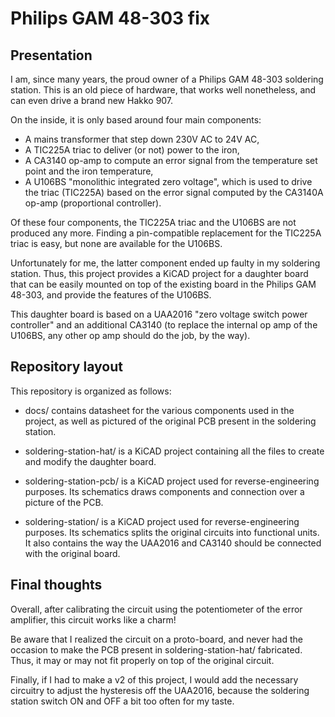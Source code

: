 # Philips GAM 48-303 fix

## Presentation
I am, since many years, the proud owner of a Philips GAM 48-303 soldering station.
This is an old piece of hardware, that works well nonetheless, and can even drive a brand new Hakko 907.

On the inside, it is only based around four main components:
 - A mains transformer that step down 230V AC to 24V AC,
 - A TIC225A triac to deliver (or not) power to the iron,
 - A CA3140 op-amp to compute an error signal from the temperature set point and the iron temperature,
 - A U106BS "monolithic integrated zero voltage", which is used to drive the triac (TIC225A) based on the error signal computed by the CA3140A op-amp (proportional controller).

Of these four components, the TIC225A triac and the U106BS are not produced any more. Finding a pin-compatible replacement for the TIC225A triac is easy, but none are available for the U106BS.

Unfortunately for me, the latter component ended up faulty in my soldering station. Thus, this project provides a KiCAD project for a daughter board that can be easily mounted on top of the existing board in the Philips GAM 48-303, and provide the features of the U106BS.

This daughter board is based on a UAA2016 "zero voltage switch power controller" and an additional CA3140 (to replace the internal op amp of the U106BS, any other op amp should do the job, by the way).

## Repository layout
This repository is organized as follows:
 - docs/ contains datasheet for the various components used in the project, as well as pictured of the original PCB present in the soldering station.
 - soldering-station-hat/ is a KiCAD project containing all the files to create and modify the daughter board.

 - soldering-station-pcb/ is a KiCAD project used for reverse-engineering purposes. Its schematics draws components and connection over a picture of the PCB.
 - soldering-station/ is a KiCAD project used for reverse-engineering purposes. Its schematics splits the original circuits into functional units. It also contains the way the UAA2016 and CA3140 should be connected with the original board.

## Final thoughts
Overall, after calibrating the circuit using the potentiometer of the error amplifier, this circuit works like a charm!

Be aware that I realized the circuit on a proto-board, and never had the occasion to make the PCB present in soldering-station-hat/ fabricated. Thus, it may or may not fit properly on top of the original circuit.

Finally, if I had to make a v2 of this project, I would add the necessary circuitry to adjust the hysteresis off the UAA2016, because the soldering station switch ON and OFF a bit too often for my taste.

